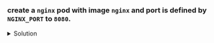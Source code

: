 ### create a `nginx` pod with image `nginx` and port is defined by `NGINX_PORT` to `8080`.
    
<details><summary>Solution</summary>
  <p>

  ```bash
  # create pod yaml file
  k run nginx --image=nginx --dry-run=client -o yaml > nginx.yaml

  # update nginx port to 8080 using env variable
  apiVersion: v1
  kind: Pod
  metadata:
    labels:
      run: nginx
    name: nginx
  spec:
    containers:
    - image: nginx
      name: nginx
      resources: {}
      env:
        - name: NGINX_PORT
          value: "8080"
    dnsPolicy: ClusterFirst
    restartPolicy: Always
  ```

  </p>
</details>
